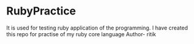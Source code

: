 # RubyPractice
It is used for testing ruby application of the programming. I have created this repo for practise of my ruby core language 
Author- ritik
